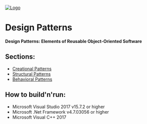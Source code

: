 [![Logo](https://raw.githubusercontent.com/ogycode/DesignPatterns/master/merch/logo.jpg)](https://github.com/ogycode/DesignPatterns)

# Design Patterns
**Design Patterns: Elements of Reusable Object-Oriented Software**

## Sections:
  - [Creational Patterns](https://github.com/ogycode/DesignPatterns/tree/master/src/CreationalPatterns)
  - [Structural Patterns](https://github.com/ogycode/DesignPatterns/tree/master/src/StructuralPatterns)
  - [Behavioral Patterns](https://github.com/ogycode/DesignPatterns/tree/master/src/BehavioralPatterns)

## How to build'n'run:
  - Microsoft Visual Studio 2017 v15.7.2 or higher
  - Microsoft .Net Framework v4.7.03056 or higher
  - Microsoft Visual C++ 2017